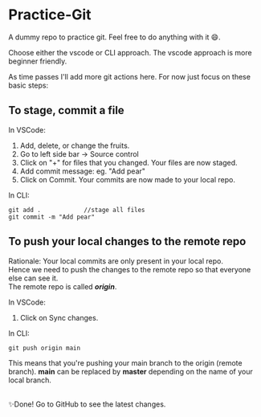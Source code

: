 # Practice-Git
A dummy repo to practice git. Feel free to do anything with it 😄.    

Choose either the vscode or CLI approach. The vscode approach is more beginner friendly.

As time passes I'll add more git actions here. For now just focus on these basic steps:
## To stage, commit a file
In VSCode:
1. Add, delete, or change the fruits.
2. Go to left side bar -> Source control
3. Click on "+" for files that you changed. Your files are now staged. 
4. Add commit message: eg. "Add pear" 
5. Click on Commit. Your commits are now made to your local repo.

In CLI:
```
git add .            //stage all files
git commit -m "Add pear"
```

## To push your local changes to the remote repo
Rationale: Your local commits are only present in your local repo.    
Hence we need to push the changes to the remote repo so that everyone else can see it.  
The remote repo is called ***origin***.

In VSCode:      
1. Click on Sync changes. 

In CLI:
```
git push origin main
```
This means that you're pushing your main branch to the origin (remote branch). 
**main** can be replaced by **master** depending on the name of your local branch. 


<br>
✨Done! Go to GitHub to see the latest changes.
